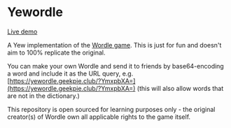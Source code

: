 # Yewordle

[Live demo](https://yewordle.geekpie.club)

A Yew implementation of the [Wordle game](http://www.wordle.net/). This is just for fun and doesn't aim to 100% replicate the original.

You can make your own Wordle and send it to friends by base64-encoding a word and include it as the URL query, e.g. [https://yewordle.geekpie.club/?YmxpbXA=](https://yewordle.geekpie.club/?YmxpbXA=) (this will also allow words that are not in the dictionary.)

This repository is open sourced for learning purposes only - the original creator(s) of Wordle own all applicable rights to the game itself.